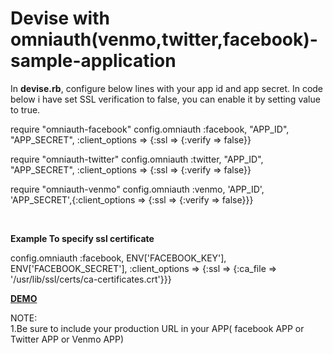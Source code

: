Devise with omniauth(venmo,twitter,facebook)-sample-application
====================================================


In <b>devise.rb</b>, configure below lines with your app id and app secret. In code below i have set SSL verification to false, you can enable it by setting value to true.

require "omniauth-facebook"
config.omniauth :facebook, "APP_ID", "APP_SECRET", :client_options => {:ssl => {:verify => false}}

require "omniauth-twitter"
config.omniauth :twitter, "APP_ID", "APP_SECRET", :client_options => {:ssl => {:verify => false}}

require "omniauth-venmo"
config.omniauth :venmo, 'APP_ID', 'APP_SECRET',{:client_options => {:ssl => {:verify => false}}}

</br>

<b>Example To specify ssl certificate</b>

config.omniauth :facebook, ENV['FACEBOOK_KEY'], ENV['FACEBOOK_SECRET'], :client_options => {:ssl => {:ca_file => '/usr/lib/ssl/certs/ca-certificates.crt'}}} 

<b>
<a href="http://deviseomniauth.herokuapp.com/">DEMO</a>
</b>

NOTE:
</br>
1.Be sure to include your production URL in your APP( facebook APP or Twitter APP or Venmo APP)

